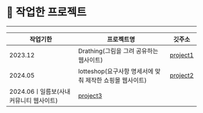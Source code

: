 # :bookmark_tabs:  작업한 프로젝트
----

|작업기한|프로젝트명|깃주소|
|------|---|---|
|2023.12|Drathing(그림을 그려 공유하는 웹사이트)|[project1](https://github.com/gahuileeee/drathing)|
|2024.05|lotteshop(요구사항 명세서에 맞춰 제작한 쇼핑몰 웹사이트)|[project2](https://github.com/gahuileeee/lotteshop)|
|2024.06ㅣ일름보(사내 커뮤니티 웹사이트)|[project3](https://github.com/gahuileeee/ilembo)|

